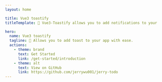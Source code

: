 ```yaml
---
layout: home

title: Vue3 toastify
titleTemplate: 🎉 Vue3-Toastify allows you to add notifications to your app with ease. No more nonsense!

hero:
  name: Vue3 toastify
  tagline: 🎉 Allows you to add toast to your app with ease.
  actions:
    - theme: brand
      text: Get Started
      link: /get-started/introduction
    - theme: alt
      text: View on GitHub
      link: https://github.com/jerrywu001/jerry-todo
---
```


<div class="VP-Hero">
  <Playground />
</div>

<style>
@media (min-width: 960px) {
  .VP-Hero {
    padding: calc(var(--vp-nav-height) + 80px) 64px 64px;
  }
}
@media (min-width: 640px) {
  .VP-Hero {
    padding: calc(var(--vp-nav-height) + 80px) 48px 64px;
  }
}

.VP-Hero {
  padding: calc(var(--vp-nav-height) + 48px) 24px 48px;
  margin: 0 auto;
  max-width: 1250px;
}
</style>
